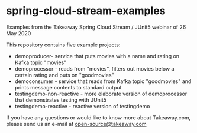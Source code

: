 # spring-cloud-stream-examples
Examples from the Takeaway Spring Cloud Stream / JUnit5 webinar of 26 May 2020

This repository contains five example projects:
* demoproducer- service that puts movies with a name and rating on Kafka topic "movies"
* demoprocessor - reads from "movies", filters out movies below a certain rating and puts on "goodmovies"
* democonsumer - service that reads from Kafka topic "goodmovies" and prints message contents to standard output
* testingdemo-non-reactive - more elaborate version of demoprocessor that demonstrates testing with JUnit5
* testingdemo-reactive - reactive version of testingdemo

If you have any questions or would like to know more about Takeaway.com, please send us an e-mail at open-source@takeaway.com
